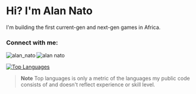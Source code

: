 <h1 align="left">Hi? I'm Alan Nato</h1>
<p align="left">I'm building the first current-gen and next-gen games in Africa.</p>


<h3 align="left">Connect with me:</h3>
<p align="left">
<a href="https://twitter.com/alan_nato" target="blank"><img align="left" src="https://img.shields.io/badge/LinkedIn-0077B5?style=for-the-badge&logo=linkedin&logoColor=white" alt="alan_nato"/></a>
<a href="https://www.linkedin.com/in/alan-nato/" target="blank"><img align="left" src="https://img.shields.io/badge/Twitter-1DA1F2?style=for-the-badge&logo=twitter&logoColor=white" alt="alan nato"/></a>
 
 <br>

 [![Top Languages](https://github-readme-stats.vercel.app/api/top-langs/?username=iamnotnato&hide=css,javascript&layout=compact)](https://github.com/iamnotnato/github-readme-stats)
> **Note** Top languages is only a metric of the languages my public code consists of and doesn't reflect experience or skill level.

 


